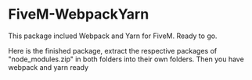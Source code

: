 # FiveM-WebpackYarn
This package inclued Webpack and Yarn for FiveM. Ready to go.

Here is the finished package, extract the respective packages of "node_modules.zip" in both folders into their own folders. Then you have webpack and yarn ready
